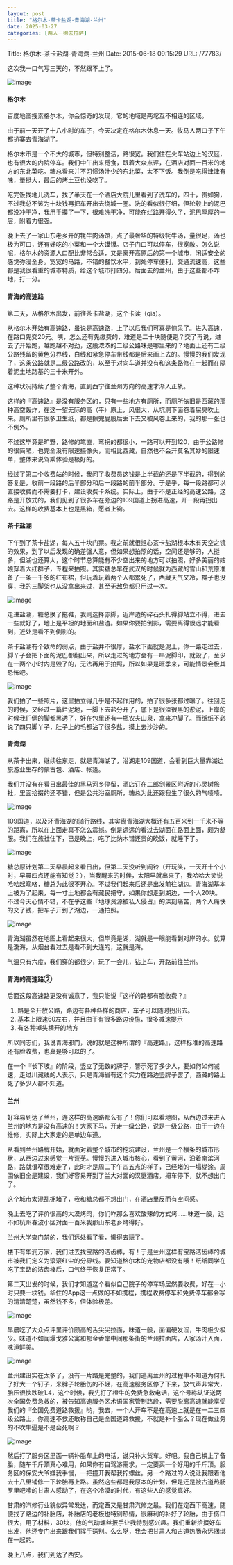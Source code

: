 ```yaml
---
layout: post
title: "格尔木-茶卡盐湖-青海湖-兰州"
date: 2025-03-27
categories: [两人一狗去拉萨]
---
```


Title: 格尔木-茶卡盐湖-青海湖-兰州
Date: 2015-06-18 09:15:29
URL: /77783/

这次我一口气写三天的，不然跟不上了。

![image](http://img.weimao.me/2019-05-21-022116.jpg)

#### 格尔木

百度地图搜索格尔木，你会惊奇的发现，它的地域是两坨互不相连的区域。

由于前一天开了十八小时的车子，今天决定在格尔木休息一天。牧马人两口子下午都扒寨去青海湖了。

格尔木市是一个不大的城市，但特别整洁，路很宽。我们住在火车站边上的汉庭，也有很大的内院停车。我们中午出来觅食，跟着大众点评，在酒店对面一百米的地方的东北菜吃。糖总看来并不习惯汤汁少的东北菜，太不下饭。我倒是吃得津津有味，量挺大，最后的烤土豆也没吃了。

吃完饭找地儿洗车，找了半天在一个酒店大院儿里看到了洗车的，四十，贵如狗，不过我总不该为十块钱再把车开出去绕城一圈。洗的看似很仔细，但轮毂上的泥巴都没冲干净，我用手摸了一下，很难洗干净，可能在烂路开得久了，泥巴厚厚的一层，附着力很强。

晚上去了一家山东老乡开的牦牛肉汤馆，点了最奢华的特级牦牛汤，量很足，汤也极为可口，还有好吃的小菜和一个大馍馍。店子门口可以停车，很宽敞。怎么说呢，格尔木的资源人口配比非常合适，又是离开高原后的第一个城市，闲适安全的感觉弥漫全身。宽宽的马路，不错的餐饮水平，到处停车便利，交通流速高，这些都是我很看重的城市特质，给这个城市打四分。后面去的兰州，由于这些都不咋地，打一分。

#### 青海的高速路

第二天，从格尔木出发，前往茶卡盐湖，这个卡读（qia）。

从格尔木开始有高速路，虽说是高速路，上了以后我们可真是惊呆了。进入高速，在路口先交20元。咦，怎么还有先缴费的，难道是二十块随便跑？交了再说，进去了开始跑，越跑越不对劲，这股浓浓的二级公路味是哪里来的？地面上还有二级公路残留的黄色分界线，白线和紧急停车带线都是后来画上去的。慢慢的我们发现了，这条公路就是二级公路改的，以至于对向车道并没有和这条路修在一起而在隔着泥土地路基的三十米开外。

这种状况持续了整个青海，直到西宁往兰州方向的高速才渐入正轨。

这样的『高速路』是没有服务区的，只有一些地方有厕所，而厕所依旧是西藏的那种高空轰炸，在这一望无际的高（平）原上，风很大，从坑洞下面卷着屎臭吹上来。厕所里有很多卫生纸，都是擦完屁股后丢下去又被风卷上来的，我的那一张也不例外。

不过这毕竟是旷野，路修的笔直，弯拐的都很小，一路可以开到120，由于公路修的很简陋，也完全没有限速摄像头，而相比西藏，自然也不会开莫名其妙的限速单，整体来说驾乘体验是极好的。

经过了第二个收费站的时候，我问了收费员这钱是上半截的还是下半截的，得到的答复是，收前一段路的后半部分和后一段路的前半部分。于是乎，每一段路都可以直接收费而不需要打卡，建设收费卡系统。实际上，由于不是正经的高速公路，这路是开放式的，我们见到了很多车在旁边的109国道上拐进高速，开一段再拐出去。这样的收费基本上也是黑箱，愿者上钩。

#### 茶卡盐湖

下午到了茶卡盐湖，每人五十块门票。我之前就很担心茶卡盐湖根本木有天空之镜的效果，到了以后发现的确差强人意，但如果想拍照的话，空间还是够的，人挺多，但湖也还算大，这个时节总算能有不少空出来的地方可以拍照，好多美丽的姑娘穿着大红群子，专程来拍照。其实糖总早在武汉的时候就为西藏的雪山和荒原准备了一条一千多的红布裙，但玩着玩着两个人都累死了，西藏天气又冷，群子也没穿，我的三脚架也从没拿出来过，甚至无敌兔都只用过一次。

![image](http://img.weimao.me/2019-05-21-022120.jpg)

走进盐湖，糖总换了拖鞋，我则选择赤脚，近岸边的碎石头扎得脚站立不得，进去一些就好了，地上是平坦的地面和盐渣。如果你要拍倒影，需要离得很远才能看到，近处是看不到倒影的。

茶卡盐湖有个致命的弱点，由于盐并不很厚，盐水下面就是泥土，你一路走过去，脚丫子会把下面的泥巴都翻出来，所以走过的地方会有一串泥脚印，就毁了，至少在一两个小时内是毁了的，无法再用于拍照，所以如果是旺季来，可能情景会极其恐怖吧。

![image](http://img.weimao.me/2019-05-21-022122.jpg)

我们拍了一些照片，这里拍立得几乎是不起作用的，拍了很多张都过曝了。往回走的时候，又经过一篇烂泥地，一脚下去盐分开了，底下是很深很黑的淤泥，上岸的时候我们俩的脚都黑透了，好在包里还有一瓶农夫山泉，拿来冲脚了。而纸纸不必说了四只脚丫子，肚子上的毛都沾了很多盐，摸上去沙沙的。

#### 青海湖

从茶卡出来，继续往东走，就是青海湖了，沿湖走109国道，会看到巨大量靠湖边旅游业生存的蒙古包、酒店、帐篷。

我们并没有在看日出最佳的黑马河乡停留，酒店订在二郎剑景区附近的心灵树旅社，里面拾掇的还不错，但是公共浴室厕所，糖总为此还跟我生了很久的气啧啧。

![image](http://img.weimao.me/2019-05-21-022124.jpg)

109国道，以及环青海湖的骑行路线，其实离青海湖大概还有五百米到一千米不等的距离，所以在上面走真不怎么震撼。倒是远远的看过去湖面在路面上面，颇为舒服。我们在旅社住下，已是晚上，吃了比纳木错还贵的晚饭，就睡下了。

![image](http://img.weimao.me/2019-05-21-022125.jpg)

糖总原计划第二天早晨起来看日出，但第二天没听到闹铃（开玩笑，一天开十个小时，早晨四点还能有知觉？），当我醒来的时候，太阳早就出来了，我哈哈大笑说哈哈起晚咯，糖总为此很不开心。不过我们起来后还是出发前往湖边。青海湖基本上被为了起来，每一寸土地都会有藏民把守，如果你想走到湖边，一个人20块。不过今天心情不错，不在乎这些『地球资源被私人侵占』的深刻痛苦，两个人痛快的交了钱，把车子开到了湖边，一通拍照。

![image](http://img.weimao.me/2019-05-21-022126.jpg)

青海湖虽然在地图上看起来很大，但毕竟是湖，湖就是一眼能看到对岸的水。就算是渤海，从烟台看过去是看不到大连的，这就是海。

气温只有六度，我们穿的都很少，玩了一会儿，钻上车，开路前往兰州。

#### 青海的高速路②

后面这段高速路更没有诚意了，我只能说『这样的路都有脸收费？』

1.  路是全开放公路，路边有各种各样的商店，车子可以随时拐出去。
2.  基本上限速60左右，并且由于有很多路边设施，很多减速提示
3.  有各种掉头横开的地方

所以同志们，我说青海邪门，说的就是这种所谓的『高速路』，这样标准的高速路还有脸收费，也真是够可以的了。

在一个『长下坡』的阶段，竖立了无数的牌子，警示死了多少人，要如何如何减速，走过川藏线的人表示，只是青海省有这个实力在路边竖牌子罢了，西藏的路上死了多少人都不知道。

#### 兰州

好容易到达了兰州，连这样的高速路都么有了！你们可以看地图，从西边过来进入兰州的地方是没有高速的！大家下马，开走一级公路，说是一级公路，由于一边在维修，实际上大家走的是单边车道。

从看到兰州路牌开始，就面对着整个城市的挖坑建设，兰州是一个横条的城市形状，从西边过来感觉一片荒芜。慢慢的进入城市核心，看到了黄河，沿着南滨河路，路就很窄很难走了，此时才是周二下午四五点的样子，已经堵的一塌糊涂。周围依旧全是建设，我们好容易开到了兰大对面的汉庭酒店，把车停下，就不想出门了。

这个城市太混乱拥堵了，我和糖总都不想出门，在酒店里反而有空间感。

晚上去吃了评价很高的大漠烤肉，你们咋那么喜欢酸辣的方式烤……味道一般，远不如杭州春波小区对面一百米我那山东老乡烤得好。

兰州大学查门禁的，我们远处看了看，懒得去玩了。

楼下有华润万家，我们进去找宝路的洁齿棒，有！于是兰州这样有宝路洁齿棒的城市被我们定义为滚滚红尘的分界线。要知道格尔木的宠物店都没有哦！纸纸同学在吃了宝路的洁齿棒后，口气终于恢复正常了。

第二天出发的时候，我们才知道这个看似自己院子的停车场居然要收费，好在一小时只要一块钱。华住的App这一点做的不如携程，携程收费停车和免费停车都会写的清清楚楚，虽然钱不多，但体验极差。

![image](http://img.weimao.me/2019-05-21-022130.jpg)

早晨吃了大众点评里评价颇高的舌尖尖拉面，味道一般，面偏硬发涩，牛肉极少极少。味道不如闻堰戈雅公寓和郁金香岸中间那条街的兰州拉面店，人家汤汁入面，味道鲜美。

![image](http://img.weimao.me/2019-05-21-022132.jpg)

兰州建设实在太多了，没有一片路是完整的，我们逃离兰州的过程中不知道为何扎了好大一个钉子，米胖子轮胎伤的不轻，在高速服务区停了下来，放气声非常大，胎压很快跌破1.4，这个时候，我先打了橙牛的免费急救电话，这个号称认证送两次全国免费急救的，被告知高速服务区术语国家管制路段，需要脱离高速就能享受我们的『全国免费道路救援』哟，我去，一个人开车不是在高速上就是在一二三四级公路上，你高速不救还敢称自己是全国道路救援，不就是补个胎么？现在做业务的不吹牛逼是不是会死啊？

![image](http://img.weimao.me/2019-05-21-022135.jpg)

然后打了服务区里面一辆补胎车上的电话，说只补大货车。好吧。我自己换上了备胎，随车千斤顶真心难用，如果你有自驾游需求，一定要买一个好用的千斤顶。服务区的保安大爷嫌我手慢，一把撞开我帮我拧螺丝。另一个路过的人说让我跟着他去十八里铺修一下轮胎再上路。虽然这些都是我原本的计划，但是还是被古道热肠罗里吧嗦的甘肃人感动了，在这个冷漠的时代，有这些人的感觉真好。

甘肃的汽修行业貌似异常发达，而定西又是甘肃汽修之最。我们在定西下高速，随便找了路边的补胎店，补胎店的老板也特别热情，很麻利的补好了轮胎，由于伤口很大，用了材料，30块，他的气动螺丝扳手让我特别感兴趣。我们重新拾掇好车出发，他还专门出来跟我们挥手送别。么么哒，我会把甘肃人和古道热肠永远捆绑在一起的。

晚上八点，我们到达了西安。